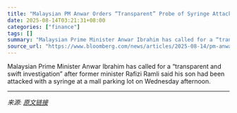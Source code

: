 ```yaml
---
title: "Malaysian PM Anwar Orders “Transparent” Probe of Syringe Attack on Ex-Minister’s Son"
date: 2025-08-14T03:21:31+08:00
categories: ["finance"]
tags: []
summary: "Malaysian Prime Minister Anwar Ibrahim has called for a “transparent and swift investigation” after former minister Rafizi Ramli said his son had been attacked with a syringe at a mall parking lot on "
source_url: "https://www.bloomberg.com/news/articles/2025-08-14/pm-anwar-orders-probe-of-syringe-attack-on-ex-minister-s-son"
---
```


Malaysian Prime Minister Anwar Ibrahim has called for a “transparent and swift investigation” after former minister Rafizi Ramli said his son had been attacked with a syringe at a mall parking lot on Wednesday afternoon.

---

*来源: [原文链接](https://www.bloomberg.com/news/articles/2025-08-14/pm-anwar-orders-probe-of-syringe-attack-on-ex-minister-s-son)*
